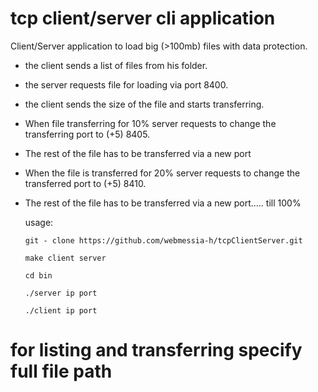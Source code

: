 # tcp client/server cli application
Client/Server application to load big (>100mb) files with data protection.
- the client sends a list of files from his folder.
- the server requests file for loading via port 8400.
- the client sends the size of the file and starts transferring.
- When file transferring for 10% server requests to change the transferring port to (+5) 8405.
- The rest of the file has to be transferred via a new port
- When the file is transferred for 20%  server requests to change the transferred port to (+5) 8410.
- The rest of the file has to be transferred via a new port..... till 100%

  usage:

  ```git - clone https://github.com/webmessia-h/tcpClientServer.git```

  ```make client server```

  ```cd bin```

  ```./server ip port```

  ```./client ip port```

 # for listing and transferring specify full file path
